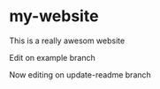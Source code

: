 # my-website

This is a really awesom website

Edit on example branch

Now editing on update-readme branch

